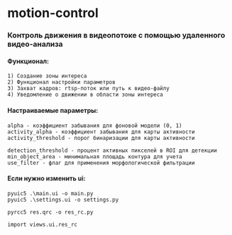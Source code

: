 # motion-control

### Контроль движения в видеопотоке с помощью удаленного видео-анализа 


#### Функционал: 

```angular2html
1) Создание зоны интереса 
2) Функционал настройки параметров 
3) Захват кадров: rtsp-поток или путь к видео-файлу 
4) Уведомление о движении в области зоны интереса
```

#### Настраиваемые параметры:

```angular2html
alpha - коэффициент забывания для фоновой модели (0, 1)
activity_alpha - коэффициент забывания для карты активности
activity_threshold - порог бинаризации для карты активности

detection_threshold - процент активных пикселей в ROI для детекции
min_object_area - минимальная площадь контура для учета 
use_filter - флаг для применения морфологической фильтрации
```


#### Если нужно изменить ui:

```angular2html
pyuic5 .\main.ui -o main.py
pyuic5 .\settings.ui -o settings.py
```

```angular2html
pyrcc5 res.qrc -o res_rc.py
```

```angular2html
import views.ui.res_rc
```